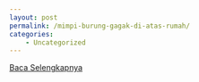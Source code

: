 ```yaml
---
layout: post
permalink: /mimpi-burung-gagak-di-atas-rumah/
categories:
    - Uncategorized
---
```


[Baca Selengkapnya](/02)
